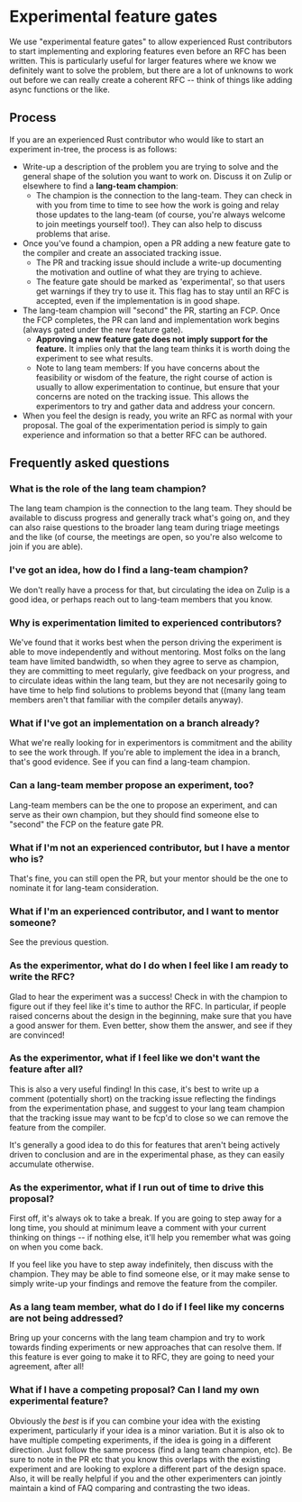 # Experimental feature gates

We use "experimental feature gates" to allow experienced Rust contributors to start implementing and exploring features even before an RFC has been written. This is particularly useful for larger features where we know we definitely want to solve the problem, but there are a lot of unknowns to work out before we can really create a coherent RFC -- think of things like adding async functions or the like.

[rfc]: https://github.com/rust-lang/rfcs/#when-you-need-to-follow-this-process

## Process

If you are an experienced Rust contributor who would like to start an experiment in-tree, the process is as follows:

* Write-up a description of the problem you are trying to solve and the general shape of the solution you want to work on. Discuss it on Zulip or elsewhere to find a **lang-team champion**:
    * The champion is the connection to the lang-team. They can check in with you from time to time to see how the work is going and relay those updates to the lang-team (of course, you're always welcome to join meetings yourself too!). They can also help to discuss problems that arise.
* Once you've found a champion, open a PR adding a new feature gate to the compiler and create an associated tracking issue.
    * The PR and tracking issue should include a write-up documenting the motivation and outline of what they are trying to achieve. 
    * The feature gate should be marked as 'experimental', so that users get warnings if they try to use it. This flag has to stay until an RFC is accepted, even if the implementation is in good shape.
* The lang-team champion will "second" the PR, starting an FCP. Once the FCP completes, the PR can land and implementation work begins (always gated under the new feature gate).
    * **Approving a new feature gate does not imply support for the feature.** It implies only that the lang team thinks it is worth doing the experiment to see what results.
    * Note to lang team members: If you have concerns about the feasibility or wisdom of the feature, the right course of action is usually to allow experimentation to continue, but ensure that your concerns are noted on the tracking issue. This allows the experimentors to try and gather data and address your concern.
* When you feel the design is ready, you write an RFC as normal with your proposal. The goal of the experimentation period is simply to gain experience and information so that a better RFC can be authored.

[members]: https://www.rust-lang.org/governance/teams/lang

## Frequently asked questions

### What is the role of the lang team champion?

The lang team champion is the connection to the lang team. They should be available to discuss progress and generally track what's going on, and they can also raise questions to the broader lang team during triage meetings and the like (of course, the meetings are open, so you're also welcome to join if you are able).

### I've got an idea, how do I find a lang-team champion?

We don't really have a process for that, but circulating the idea on Zulip is a good idea, or perhaps reach out to lang-team members that you know.

### Why is experimentation limited to experienced contributors?

We've found that it works best when the person driving the experiment is able to move independently and without mentoring. Most folks on the lang team have limited bandwidth, so when they agree to serve as champion, they are committing to meet regularly, give feedback on your progress, and to circulate ideas within the lang team, but they are not necesarily going to have time to help find solutions to problems beyond that ((many lang team members aren't that familiar with the compiler details anyway). 

### What if I've got an implementation on a branch already?

What we're really looking for in experimentors is commitment and the ability to see the work through. If you're able to implement the idea in a branch, that's good evidence. See if you can find a lang-team champion.

### Can a lang-team member propose an experiment, too?

Lang-team members can be the one to propose an experiment, and can serve as their own champion, but they should find someone else to "second" the FCP on the feature gate PR.

### What if I'm not an experienced contributor, but I have a mentor who is?

That's fine, you can still open the PR, but your mentor should be the one to nominate it for lang-team consideration.

### What if I'm an experienced contributor, and I want to mentor someone?

See the previous question.

### As the experimentor, what do I do when I feel like I am ready to write the RFC?

Glad to hear the experiment was a success! Check in with the champion to figure out if they feel like it's time to author the RFC. In particular, if people raised concerns about the design in the beginning, make sure that you have a good answer for them. Even better, show them the answer, and see if they are convinced!

### As the experimentor, what if I feel like we don't want the feature after all?

This is also a very useful finding! In this case, it's best to write up a comment (potentially short) on the tracking issue reflecting the findings from the experimentation phase, and suggest to your lang team champion that the tracking issue may want to be fcp'd to close so we can remove the feature from the compiler.

It's generally a good idea to do this for features that aren't being actively driven to conclusion and are in the experimental phase, as they can easily accumulate otherwise.

### As the experimentor, what if I run out of time to drive this proposal?

First off, it's always ok to take a break. If you are going to step away for a long time, you should at minimum leave a comment with your current thinking on things -- if nothing else, it'll help you remember what was going on when you come back. 

If you feel like you have to step away indefinitely, then discuss with the champion. They may be able to find someone else, or it may make sense to simply write-up your findings and remove the feature from the compiler.

### As a lang team member, what do I do if I feel like my concerns are not being addressed?

Bring up your concerns with the lang team champion and try to work towards finding experiments or new approaches that can resolve them. If this feature is ever going to make it to RFC, they are going to need your agreement, after all!

### What if I have a competing proposal? Can I land my own experimental feature?

Obviously the *best* is if you can combine your idea with the existing experiment, particularly if your idea is a minor variation. But it is also ok to have multiple competing experiments, if the idea is going in a different direction. Just follow the same process (find a lang team champion, etc). Be sure to note in the PR etc that you know this overlaps with the existing experiment and are looking to explore a different part of the design space. Also, it will be really helpful if you and the other experimenters can jointly maintain a kind of FAQ comparing and contrasting the two ideas.
